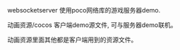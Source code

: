 websocketserver   使用poco网络库的游戏服务器demo.



动画资源/cocos    客户端demo源文件, 可与服务器demo联机。



动画资源里面其他都是客户端用到的资源文件。

